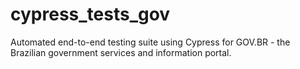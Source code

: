 # cypress_tests_gov

Automated end-to-end testing suite using Cypress for GOV.BR - the Brazilian government services and information portal.

